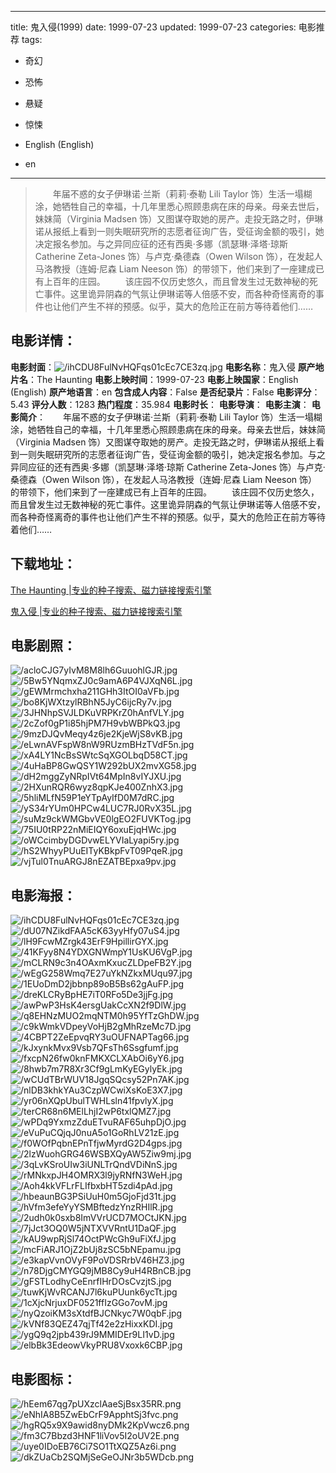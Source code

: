
---
title: 鬼入侵(1999)
date: 1999-07-23
updated: 1999-07-23
categories: 电影推荐
tags:
- 奇幻
- 恐怖
- 悬疑
- 惊悚

- English (English)
- en
---


> 　　年届不惑的女子伊琳诺·兰斯（莉莉·泰勒 Lili Taylor 饰）生活一塌糊涂，她牺牲自己的幸福，十几年里悉心照顾患病在床的母亲。母亲去世后，妹妹简（Virginia Madsen 饰）又图谋夺取她的房产。走投无路之时，伊琳诺从报纸上看到一则失眠研究所的志愿者征询广告，受征询金额的吸引，她决定报名参加。与之异同应征的还有西奥·多娜（凯瑟琳·泽塔·琼斯 Catherine Zeta-Jones 饰）与卢克·桑德森（Owen Wilson 饰），在发起人马洛教授（连姆·尼森 Liam Neeson 饰）的带领下，他们来到了一座建成已有上百年的庄园。 　　该庄园不仅历史悠久，而且曾发生过无数神秘的死亡事件。这里诡异阴森的气氛让伊琳诺等人倍感不安，而各种奇怪离奇的事件也让他们产生不祥的预感。似乎，莫大的危险正在前方等待着他们……

## **电影详情**：

**电影封面**：<img src="https://image.tmdb.org/t/p/w200/ihCDU8FulNvHQFqs01cEc7CE3zq.jpg" alt="/ihCDU8FulNvHQFqs01cEc7CE3zq.jpg" title="/ihCDU8FulNvHQFqs01cEc7CE3zq.jpg">
**电影名称**：鬼入侵
**原产地片名**：The Haunting
**电影上映时间**：1999-07-23
**电影上映国家**：English (English)
**原产地语言**：en
**包含成人内容**：False
**是否纪录片**：False
**电影评分**：5.43
**评分人数**：1283
**热门程度**：35.984
**电影时长**：
**电影导演**：
**电影主演**：
**电影简介**：　　年届不惑的女子伊琳诺·兰斯（莉莉·泰勒 Lili Taylor 饰）生活一塌糊涂，她牺牲自己的幸福，十几年里悉心照顾患病在床的母亲。母亲去世后，妹妹简（Virginia Madsen 饰）又图谋夺取她的房产。走投无路之时，伊琳诺从报纸上看到一则失眠研究所的志愿者征询广告，受征询金额的吸引，她决定报名参加。与之异同应征的还有西奥·多娜（凯瑟琳·泽塔·琼斯 Catherine Zeta-Jones 饰）与卢克·桑德森（Owen Wilson 饰），在发起人马洛教授（连姆·尼森 Liam Neeson 饰）的带领下，他们来到了一座建成已有上百年的庄园。 　　该庄园不仅历史悠久，而且曾发生过无数神秘的死亡事件。这里诡异阴森的气氛让伊琳诺等人倍感不安，而各种奇怪离奇的事件也让他们产生不祥的预感。似乎，莫大的危险正在前方等待着他们……

## **下载地址**：
[The Haunting |专业的种子搜索、磁力链接搜索引擎](https://movie.amd794.com:2083/?search=The%20Haunting&ordering=&mode=match_phrase&page_size=10&page=1)

[鬼入侵 |专业的种子搜索、磁力链接搜索引擎](https://movie.amd794.com:2083/?search=%E9%AC%BC%E5%85%A5%E4%BE%B5&ordering=&mode=match_phrase&page_size=10&page=1)
 

## **电影剧照**：
<img src="https://image.tmdb.org/t/p/original/acloCJG7yIvM8M8lh6GuuohlGJR.jpg" alt="/acloCJG7yIvM8M8lh6GuuohlGJR.jpg" title="/acloCJG7yIvM8M8lh6GuuohlGJR.jpg"><img src="https://image.tmdb.org/t/p/original/5Bw5YNqmxZJ0c9amA6P4VJXqN6L.jpg" alt="/5Bw5YNqmxZJ0c9amA6P4VJXqN6L.jpg" title="/5Bw5YNqmxZJ0c9amA6P4VJXqN6L.jpg"><img src="https://image.tmdb.org/t/p/original/gEWMrmchxha211GHh3ItOI0aVFb.jpg" alt="/gEWMrmchxha211GHh3ItOI0aVFb.jpg" title="/gEWMrmchxha211GHh3ItOI0aVFb.jpg"><img src="https://image.tmdb.org/t/p/original/bo8KjWXtzylRBhN5JyC6ijcRy7v.jpg" alt="/bo8KjWXtzylRBhN5JyC6ijcRy7v.jpg" title="/bo8KjWXtzylRBhN5JyC6ijcRy7v.jpg"><img src="https://image.tmdb.org/t/p/original/3JHNhpSVJLDKuVRPKrZ0hAnfVLY.jpg" alt="/3JHNhpSVJLDKuVRPKrZ0hAnfVLY.jpg" title="/3JHNhpSVJLDKuVRPKrZ0hAnfVLY.jpg"><img src="https://image.tmdb.org/t/p/original/2cZof0gP1i85hjPM7H9vbWBPkQ3.jpg" alt="/2cZof0gP1i85hjPM7H9vbWBPkQ3.jpg" title="/2cZof0gP1i85hjPM7H9vbWBPkQ3.jpg"><img src="https://image.tmdb.org/t/p/original/9mzDJQvMeqy4z6je2KjeWjS8vKB.jpg" alt="/9mzDJQvMeqy4z6je2KjeWjS8vKB.jpg" title="/9mzDJQvMeqy4z6je2KjeWjS8vKB.jpg"><img src="https://image.tmdb.org/t/p/original/eLwnAVFspW8nW9RUzmBHzTVdF5n.jpg" alt="/eLwnAVFspW8nW9RUzmBHzTVdF5n.jpg" title="/eLwnAVFspW8nW9RUzmBHzTVdF5n.jpg"><img src="https://image.tmdb.org/t/p/original/xA4LY1NcBsSWtcSqXGOLbqD58CT.jpg" alt="/xA4LY1NcBsSWtcSqXGOLbqD58CT.jpg" title="/xA4LY1NcBsSWtcSqXGOLbqD58CT.jpg"><img src="https://image.tmdb.org/t/p/original/4uHaBP8GwQSY1W292bUX2mvXG58.jpg" alt="/4uHaBP8GwQSY1W292bUX2mvXG58.jpg" title="/4uHaBP8GwQSY1W292bUX2mvXG58.jpg"><img src="https://image.tmdb.org/t/p/original/dH2mggZyNRpIVt64MpIn8vIYJXU.jpg" alt="/dH2mggZyNRpIVt64MpIn8vIYJXU.jpg" title="/dH2mggZyNRpIVt64MpIn8vIYJXU.jpg"><img src="https://image.tmdb.org/t/p/original/2HXunRQR6wyz8qpKJe400ZnhX3.jpg" alt="/2HXunRQR6wyz8qpKJe400ZnhX3.jpg" title="/2HXunRQR6wyz8qpKJe400ZnhX3.jpg"><img src="https://image.tmdb.org/t/p/original/5hliMLfN59P1eYTpAyIfD0M7dRC.jpg" alt="/5hliMLfN59P1eYTpAyIfD0M7dRC.jpg" title="/5hliMLfN59P1eYTpAyIfD0M7dRC.jpg"><img src="https://image.tmdb.org/t/p/original/yS34rYUm0HPCw4LUC7RJ0RvX35L.jpg" alt="/yS34rYUm0HPCw4LUC7RJ0RvX35L.jpg" title="/yS34rYUm0HPCw4LUC7RJ0RvX35L.jpg"><img src="https://image.tmdb.org/t/p/original/suMz9ckWMGbvVE0lgEO2FUVKTog.jpg" alt="/suMz9ckWMGbvVE0lgEO2FUVKTog.jpg" title="/suMz9ckWMGbvVE0lgEO2FUVKTog.jpg"><img src="https://image.tmdb.org/t/p/original/75IU0tRP22nMiEIQY6oxuEjqHWc.jpg" alt="/75IU0tRP22nMiEIQY6oxuEjqHWc.jpg" title="/75IU0tRP22nMiEIQY6oxuEjqHWc.jpg"><img src="https://image.tmdb.org/t/p/original/oWCcimbyDGDvwELYVIaLyapi5ry.jpg" alt="/oWCcimbyDGDvwELYVIaLyapi5ry.jpg" title="/oWCcimbyDGDvwELYVIaLyapi5ry.jpg"><img src="https://image.tmdb.org/t/p/original/hS2WhyyPUuEITyKBkpFvT09PqeR.jpg" alt="/hS2WhyyPUuEITyKBkpFvT09PqeR.jpg" title="/hS2WhyyPUuEITyKBkpFvT09PqeR.jpg"><img src="https://image.tmdb.org/t/p/original/vjTul0TnuARGJ8nEZATBEpxa9pv.jpg" alt="/vjTul0TnuARGJ8nEZATBEpxa9pv.jpg" title="/vjTul0TnuARGJ8nEZATBEpxa9pv.jpg">

## **电影海报**：
<img src="https://image.tmdb.org/t/p/original/ihCDU8FulNvHQFqs01cEc7CE3zq.jpg" alt="/ihCDU8FulNvHQFqs01cEc7CE3zq.jpg" title="/ihCDU8FulNvHQFqs01cEc7CE3zq.jpg"><img src="https://image.tmdb.org/t/p/original/dU07NZikdFAA5cK63yyHfy07uS4.jpg" alt="/dU07NZikdFAA5cK63yyHfy07uS4.jpg" title="/dU07NZikdFAA5cK63yyHfy07uS4.jpg"><img src="https://image.tmdb.org/t/p/original/lH9FcwMZrgk43ErF9HpillirGYX.jpg" alt="/lH9FcwMZrgk43ErF9HpillirGYX.jpg" title="/lH9FcwMZrgk43ErF9HpillirGYX.jpg"><img src="https://image.tmdb.org/t/p/original/41KFyy8N4YDXGNWmpY1UsKU6VgP.jpg" alt="/41KFyy8N4YDXGNWmpY1UsKU6VgP.jpg" title="/41KFyy8N4YDXGNWmpY1UsKU6VgP.jpg"><img src="https://image.tmdb.org/t/p/original/mCLRN9c3n4OAxmKxucZLDpeFB2Y.jpg" alt="/mCLRN9c3n4OAxmKxucZLDpeFB2Y.jpg" title="/mCLRN9c3n4OAxmKxucZLDpeFB2Y.jpg"><img src="https://image.tmdb.org/t/p/original/wEgG258Wmq7E27uYkNZkxMUqu97.jpg" alt="/wEgG258Wmq7E27uYkNZkxMUqu97.jpg" title="/wEgG258Wmq7E27uYkNZkxMUqu97.jpg"><img src="https://image.tmdb.org/t/p/original/1EUoDmD2jbbnp89oB5Bs62gAuFP.jpg" alt="/1EUoDmD2jbbnp89oB5Bs62gAuFP.jpg" title="/1EUoDmD2jbbnp89oB5Bs62gAuFP.jpg"><img src="https://image.tmdb.org/t/p/original/dreKLCRyBpHE7iT0RFo5De3jjFg.jpg" alt="/dreKLCRyBpHE7iT0RFo5De3jjFg.jpg" title="/dreKLCRyBpHE7iT0RFo5De3jjFg.jpg"><img src="https://image.tmdb.org/t/p/original/awPwP3HsK4ersgUakCcXN2f9DlW.jpg" alt="/awPwP3HsK4ersgUakCcXN2f9DlW.jpg" title="/awPwP3HsK4ersgUakCcXN2f9DlW.jpg"><img src="https://image.tmdb.org/t/p/original/q8EHNzMUO2mqNTM0h95YfTzGhDW.jpg" alt="/q8EHNzMUO2mqNTM0h95YfTzGhDW.jpg" title="/q8EHNzMUO2mqNTM0h95YfTzGhDW.jpg"><img src="https://image.tmdb.org/t/p/original/c9kWmkVDpeyVoHjB2gMhRzeMc7D.jpg" alt="/c9kWmkVDpeyVoHjB2gMhRzeMc7D.jpg" title="/c9kWmkVDpeyVoHjB2gMhRzeMc7D.jpg"><img src="https://image.tmdb.org/t/p/original/4CBPT2ZeEpvqRY3uOUFNAPTag66.jpg" alt="/4CBPT2ZeEpvqRY3uOUFNAPTag66.jpg" title="/4CBPT2ZeEpvqRY3uOUFNAPTag66.jpg"><img src="https://image.tmdb.org/t/p/original/kJxynkMvx9Vsb7QFsTh6Ssgfumf.jpg" alt="/kJxynkMvx9Vsb7QFsTh6Ssgfumf.jpg" title="/kJxynkMvx9Vsb7QFsTh6Ssgfumf.jpg"><img src="https://image.tmdb.org/t/p/original/fxcpN26fw0knFMKXCLXAbOi6yY6.jpg" alt="/fxcpN26fw0knFMKXCLXAbOi6yY6.jpg" title="/fxcpN26fw0knFMKXCLXAbOi6yY6.jpg"><img src="https://image.tmdb.org/t/p/original/8hwb7m7R8Xr3Cf9gLmKyEGylyEk.jpg" alt="/8hwb7m7R8Xr3Cf9gLmKyEGylyEk.jpg" title="/8hwb7m7R8Xr3Cf9gLmKyEGylyEk.jpg"><img src="https://image.tmdb.org/t/p/original/wCUdTBrWUV18JgqSQcsy52Pn7AK.jpg" alt="/wCUdTBrWUV18JgqSQcsy52Pn7AK.jpg" title="/wCUdTBrWUV18JgqSQcsy52Pn7AK.jpg"><img src="https://image.tmdb.org/t/p/original/nlDB3khkYAu3CzpWCwiXsKoE3X7.jpg" alt="/nlDB3khkYAu3CzpWCwiXsKoE3X7.jpg" title="/nlDB3khkYAu3CzpWCwiXsKoE3X7.jpg"><img src="https://image.tmdb.org/t/p/original/yr06nXQpUbulTWHLsln41fpvlyX.jpg" alt="/yr06nXQpUbulTWHLsln41fpvlyX.jpg" title="/yr06nXQpUbulTWHLsln41fpvlyX.jpg"><img src="https://image.tmdb.org/t/p/original/terCR68n6MElLhjI2wP6txlQMZ7.jpg" alt="/terCR68n6MElLhjI2wP6txlQMZ7.jpg" title="/terCR68n6MElLhjI2wP6txlQMZ7.jpg"><img src="https://image.tmdb.org/t/p/original/wPDq9YxmzZduETvuRAF65uhpDjO.jpg" alt="/wPDq9YxmzZduETvuRAF65uhpDjO.jpg" title="/wPDq9YxmzZduETvuRAF65uhpDjO.jpg"><img src="https://image.tmdb.org/t/p/original/eVuPuCQjqJ0nuA5o1GoRhLV21zE.jpg" alt="/eVuPuCQjqJ0nuA5o1GoRhLV21zE.jpg" title="/eVuPuCQjqJ0nuA5o1GoRhLV21zE.jpg"><img src="https://image.tmdb.org/t/p/original/f0WOfPqbnEPnTfjwMyrdG2D4gps.jpg" alt="/f0WOfPqbnEPnTfjwMyrdG2D4gps.jpg" title="/f0WOfPqbnEPnTfjwMyrdG2D4gps.jpg"><img src="https://image.tmdb.org/t/p/original/2lzWuohGRG46WSBXQyAW5Ziw9mj.jpg" alt="/2lzWuohGRG46WSBXQyAW5Ziw9mj.jpg" title="/2lzWuohGRG46WSBXQyAW5Ziw9mj.jpg"><img src="https://image.tmdb.org/t/p/original/3qLvKSroUIw3iUNLTrQndVDiNnS.jpg" alt="/3qLvKSroUIw3iUNLTrQndVDiNnS.jpg" title="/3qLvKSroUIw3iUNLTrQndVDiNnS.jpg"><img src="https://image.tmdb.org/t/p/original/rMNkxpJH4OMRX3l9jyRNfN3WeH.jpg" alt="/rMNkxpJH4OMRX3l9jyRNfN3WeH.jpg" title="/rMNkxpJH4OMRX3l9jyRNfN3WeH.jpg"><img src="https://image.tmdb.org/t/p/original/Aoh4kkVFLrFLIfbxbHT5zdi4pAd.jpg" alt="/Aoh4kkVFLrFLIfbxbHT5zdi4pAd.jpg" title="/Aoh4kkVFLrFLIfbxbHT5zdi4pAd.jpg"><img src="https://image.tmdb.org/t/p/original/hbeaunBG3PSiUuH0m5GjoFjd31t.jpg" alt="/hbeaunBG3PSiUuH0m5GjoFjd31t.jpg" title="/hbeaunBG3PSiUuH0m5GjoFjd31t.jpg"><img src="https://image.tmdb.org/t/p/original/hVfm3efeYyYSMBftedzYnzRHIlR.jpg" alt="/hVfm3efeYyYSMBftedzYnzRHIlR.jpg" title="/hVfm3efeYyYSMBftedzYnzRHIlR.jpg"><img src="https://image.tmdb.org/t/p/original/2udh0k0sxb8ImVVrUCD7MOCtJKN.jpg" alt="/2udh0k0sxb8ImVVrUCD7MOCtJKN.jpg" title="/2udh0k0sxb8ImVVrUCD7MOCtJKN.jpg"><img src="https://image.tmdb.org/t/p/original/7jJct3OQ0W5jNTXVVRntU1DaQF.jpg" alt="/7jJct3OQ0W5jNTXVVRntU1DaQF.jpg" title="/7jJct3OQ0W5jNTXVVRntU1DaQF.jpg"><img src="https://image.tmdb.org/t/p/original/kAU9wpRjSl74OctPWcGh9uFiXfJ.jpg" alt="/kAU9wpRjSl74OctPWcGh9uFiXfJ.jpg" title="/kAU9wpRjSl74OctPWcGh9uFiXfJ.jpg"><img src="https://image.tmdb.org/t/p/original/mcFiARJ1OjZ2bUj8zSC5bNEpamu.jpg" alt="/mcFiARJ1OjZ2bUj8zSC5bNEpamu.jpg" title="/mcFiARJ1OjZ2bUj8zSC5bNEpamu.jpg"><img src="https://image.tmdb.org/t/p/original/e3kapVvnOVyF9PoVDSRrbV46HZ3.jpg" alt="/e3kapVvnOVyF9PoVDSRrbV46HZ3.jpg" title="/e3kapVvnOVyF9PoVDSRrbV46HZ3.jpg"><img src="https://image.tmdb.org/t/p/original/n78DjgCMYGQ9jMB8Cy9uH4RBnCB.jpg" alt="/n78DjgCMYGQ9jMB8Cy9uH4RBnCB.jpg" title="/n78DjgCMYGQ9jMB8Cy9uH4RBnCB.jpg"><img src="https://image.tmdb.org/t/p/original/gFSTLodhyCeEnrfIHrDOsCvzjtS.jpg" alt="/gFSTLodhyCeEnrfIHrDOsCvzjtS.jpg" title="/gFSTLodhyCeEnrfIHrDOsCvzjtS.jpg"><img src="https://image.tmdb.org/t/p/original/tuwKjWvRCANJ7l6kuPUunk6ycTt.jpg" alt="/tuwKjWvRCANJ7l6kuPUunk6ycTt.jpg" title="/tuwKjWvRCANJ7l6kuPUunk6ycTt.jpg"><img src="https://image.tmdb.org/t/p/original/1cXjcNrjuxDF0521ffIzGGo7ovM.jpg" alt="/1cXjcNrjuxDF0521ffIzGGo7ovM.jpg" title="/1cXjcNrjuxDF0521ffIzGGo7ovM.jpg"><img src="https://image.tmdb.org/t/p/original/nyQzoiKM3sXtdfBJCNkyc7W0qbF.jpg" alt="/nyQzoiKM3sXtdfBJCNkyc7W0qbF.jpg" title="/nyQzoiKM3sXtdfBJCNkyc7W0qbF.jpg"><img src="https://image.tmdb.org/t/p/original/kVNf83QEZ47qjTf42e2zHixxKDI.jpg" alt="/kVNf83QEZ47qjTf42e2zHixxKDI.jpg" title="/kVNf83QEZ47qjTf42e2zHixxKDI.jpg"><img src="https://image.tmdb.org/t/p/original/ygQ9q2jpb439rJ9MMIDEr9LI1vD.jpg" alt="/ygQ9q2jpb439rJ9MMIDEr9LI1vD.jpg" title="/ygQ9q2jpb439rJ9MMIDEr9LI1vD.jpg"><img src="https://image.tmdb.org/t/p/original/elbBk3EdeowVkyPRU8Vxoxk6CBP.jpg" alt="/elbBk3EdeowVkyPRU8Vxoxk6CBP.jpg" title="/elbBk3EdeowVkyPRU8Vxoxk6CBP.jpg">

## **电影图标**：
<img src="https://image.tmdb.org/t/p/original/hEem67qg7pUXzclAaeSjBsx35RR.png" alt="/hEem67qg7pUXzclAaeSjBsx35RR.png" title="/hEem67qg7pUXzclAaeSjBsx35RR.png"><img src="https://image.tmdb.org/t/p/original/eNhIA8B5ZwEbCrF9ApphtSj3fvc.png" alt="/eNhIA8B5ZwEbCrF9ApphtSj3fvc.png" title="/eNhIA8B5ZwEbCrF9ApphtSj3fvc.png"><img src="https://image.tmdb.org/t/p/original/hgRQ5x9X9awid8nyDMk2KpVwcz6.png" alt="/hgRQ5x9X9awid8nyDMk2KpVwcz6.png" title="/hgRQ5x9X9awid8nyDMk2KpVwcz6.png"><img src="https://image.tmdb.org/t/p/original/fm3C7Bbzd3HNF1liVov5I2oUV2E.png" alt="/fm3C7Bbzd3HNF1liVov5I2oUV2E.png" title="/fm3C7Bbzd3HNF1liVov5I2oUV2E.png"><img src="https://image.tmdb.org/t/p/original/uye0IDoEB76Ci7SO1TtXQZ5Az6i.png" alt="/uye0IDoEB76Ci7SO1TtXQZ5Az6i.png" title="/uye0IDoEB76Ci7SO1TtXQZ5Az6i.png"><img src="https://image.tmdb.org/t/p/original/dkZUaCb2SQMjSeGeOJNr3b5WDcb.png" alt="/dkZUaCb2SQMjSeGeOJNr3b5WDcb.png" title="/dkZUaCb2SQMjSeGeOJNr3b5WDcb.png">

